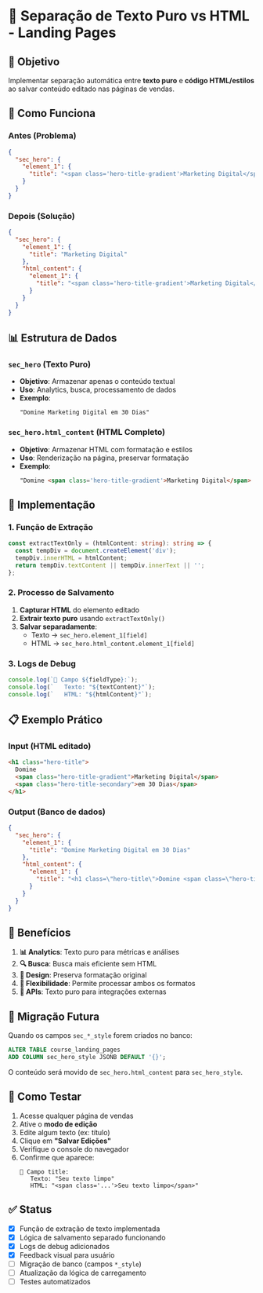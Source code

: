 # 📝 Separação de Texto Puro vs HTML - Landing Pages

## 🎯 **Objetivo**

Implementar separação automática entre **texto puro** e **código HTML/estilos** ao salvar conteúdo editado nas páginas de vendas.

## 🔧 **Como Funciona**

### **Antes (Problema)**
```json
{
  "sec_hero": {
    "element_1": {
      "title": "<span class='hero-title-gradient'>Marketing Digital</span>"
    }
  }
}
```

### **Depois (Solução)**
```json
{
  "sec_hero": {
    "element_1": {
      "title": "Marketing Digital"
    },
    "html_content": {
      "element_1": {
        "title": "<span class='hero-title-gradient'>Marketing Digital</span>"
      }
    }
  }
}
```

## 📊 **Estrutura de Dados**

### **`sec_hero` (Texto Puro)**
- **Objetivo**: Armazenar apenas o conteúdo textual
- **Uso**: Analytics, busca, processamento de dados
- **Exemplo**: 
  ```
  "Domine Marketing Digital em 30 Dias"
  ```

### **`sec_hero.html_content` (HTML Completo)**
- **Objetivo**: Armazenar HTML com formatação e estilos
- **Uso**: Renderização na página, preservar formatação
- **Exemplo**: 
  ```html
  "Domine <span class='hero-title-gradient'>Marketing Digital</span> <span class='hero-title-secondary'>em 30 Dias</span>"
  ```

## 🚀 **Implementação**

### **1. Função de Extração**
```typescript
const extractTextOnly = (htmlContent: string): string => {
  const tempDiv = document.createElement('div');
  tempDiv.innerHTML = htmlContent;
  return tempDiv.textContent || tempDiv.innerText || '';
};
```

### **2. Processo de Salvamento**
1. **Capturar HTML** do elemento editado
2. **Extrair texto puro** usando `extractTextOnly()`
3. **Salvar separadamente**:
   - Texto → `sec_hero.element_1[field]`
   - HTML → `sec_hero.html_content.element_1[field]`

### **3. Logs de Debug**
```javascript
console.log(`📝 Campo ${fieldType}:`);
console.log(`   Texto: "${textContent}"`);
console.log(`   HTML: "${htmlContent}"`);
```

## 📋 **Exemplo Prático**

### **Input (HTML editado)**
```html
<h1 class="hero-title">
  Domine 
  <span class="hero-title-gradient">Marketing Digital</span> 
  <span class="hero-title-secondary">em 30 Dias</span>
</h1>
```

### **Output (Banco de dados)**
```json
{
  "sec_hero": {
    "element_1": {
      "title": "Domine Marketing Digital em 30 Dias"
    },
    "html_content": {
      "element_1": {
        "title": "<h1 class=\"hero-title\">Domine <span class=\"hero-title-gradient\">Marketing Digital</span> <span class=\"hero-title-secondary\">em 30 Dias</span></h1>"
      }
    }
  }
}
```

## 🎯 **Benefícios**

1. **📊 Analytics**: Texto puro para métricas e análises
2. **🔍 Busca**: Busca mais eficiente sem HTML
3. **🎨 Design**: Preserva formatação original
4. **🔄 Flexibilidade**: Permite processar ambos os formatos
5. **📱 APIs**: Texto puro para integrações externas

## 🔄 **Migração Futura**

Quando os campos `sec_*_style` forem criados no banco:

```sql
ALTER TABLE course_landing_pages 
ADD COLUMN sec_hero_style JSONB DEFAULT '{}';
```

O conteúdo será movido de `sec_hero.html_content` para `sec_hero_style`.

## 🧪 **Como Testar**

1. Acesse qualquer página de vendas
2. Ative o **modo de edição**
3. Edite algum texto (ex: título)
4. Clique em **"Salvar Edições"**
5. Verifique o console do navegador
6. Confirme que aparece:
   ```
   📝 Campo title:
      Texto: "Seu texto limpo"
      HTML: "<span class='...'>Seu texto limpo</span>"
   ```

## ✅ **Status**

- [x] Função de extração de texto implementada
- [x] Lógica de salvamento separado funcionando
- [x] Logs de debug adicionados
- [x] Feedback visual para usuário
- [ ] Migração de banco (campos `*_style`)
- [ ] Atualização da lógica de carregamento
- [ ] Testes automatizados 